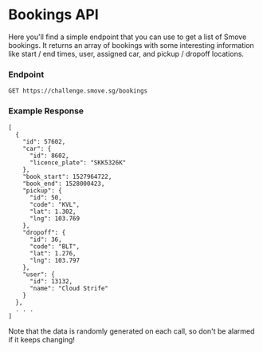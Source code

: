 # Bookings API
Here you'll find a simple endpoint that you can use to get a list of Smove bookings. It returns an array of bookings with some interesting information like start / end times, user, assigned car, and pickup / dropoff locations.

### Endpoint
```
GET https://challenge.smove.sg/bookings
```

### Example Response
```
[
  {
    "id": 57602,
    "car": {
      "id": 8602,
      "licence_plate": "SKK5326K"
    },
    "book_start": 1527964722,
    "book_end": 1528000423,
    "pickup": {
      "id": 50,
      "code": "KVL",
      "lat": 1.302,
      "lng": 103.769
    },
    "dropoff": {
      "id": 36,
      "code": "BLT",
      "lat": 1.276,
      "lng": 103.797
    },
    "user": {
      "id": 13132,
      "name": "Cloud Strife"
    }
  },
  . . .
]
```

Note that the data is randomly generated on each call, so don't be alarmed if it keeps changing!
